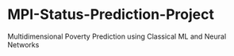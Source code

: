 # MPI-Status-Prediction-Project
Multidimensional Poverty Prediction using Classical ML and Neural Networks
